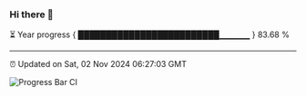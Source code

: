 ### Hi there 👋

⏳ Year progress { █████████████████████████▁▁▁▁▁ } 83.68 %

---

⏰ Updated on Sat, 02 Nov 2024 06:27:03 GMT

![Progress Bar CI](https://github.com/liununu/liununu/workflows/Progress%20Bar%20CI/badge.svg)
